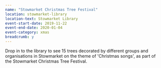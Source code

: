```yaml
---
name: "Stowmarket Christmas Tree Festival"
location: stowmarket-library
location-text: Stowmarket Library
event-start-date: 2019-11-22
event-end-date: 2020-01-04
event-category: xmas
breadcrumb: y
---
```


Drop in to the library to see 15 trees decorated by different groups and organisations in Stowmarket on the theme of 'Christmas songs', as part of the Stowmarket Christmas Tree Festival.
